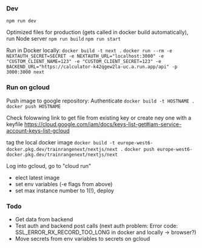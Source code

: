 
### Dev

`npm run dev`

Optimized files for production (gets called in docker build automatically), run Node server
`npm run build`
`npm run start`

Run in Docker locally:
`docker build -t next .`
`docker run --rm -e NEXTAUTH_SECRET=SECRET -e NEXTAUTH_URL="localhost:3000" -e "CUSTOM_CLIENT_NAME=123" -e "CUSTOM_CLIENT_SECRET=123" -e BACKEND_URL="https://calculator-k42qgew2la-uc.a.run.app/api" -p 3000:3000 next`



### Run on gcloud

Push image to google repository:
Authenticate
`docker build -t HOSTNAME .`
`docker push HOSTNAME`

Check folowwing link to get file from existing key or create ney one with a keyfile
https://cloud.google.com/iam/docs/keys-list-get#iam-service-account-keys-list-gcloud

tag the local docker image
`docker build -t europe-west6-docker.pkg.dev/trainrangenext/nextjs/next .`
`docker push europe-west6-docker.pkg.dev/trainrangenext/nextjs/next`

Log into gcloud, go to "cloud run"
 - elect latest image
 - set env variables (-e flags from above)
 - set max instance number to 1(!), deploy


### Todo

 - Get data from backend
 - Test auth and backend post calls (next auth problem: Error code: SSL_ERROR_RX_RECORD_TOO_LONG in docker and locally -> browser?)
 - Move secrets from env variables to secrets on gcloud

